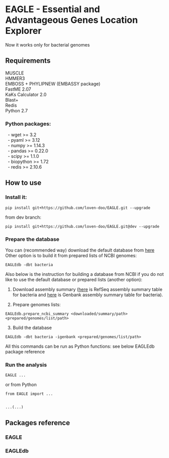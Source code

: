 # EAGLE - Essential and Advantageous Genes Location Explorer  
Now it works only for bacterial genomes

## Requirements
MUSCLE  
HMMER3  
EMBOSS + PHYLIPNEW (EMBASSY package)  
FastME 2.07  
KaKs Calculator 2.0  
Blast+  
Redis  
Python 2.7  
### Python packages:  
&nbsp; - wget >= 3.2  
&nbsp; - pyaml >= 3.12  
&nbsp; - numpy >= 1.14.3  
&nbsp; - pandas >= 0.22.0  
&nbsp; - scipy >= 1.1.0  
&nbsp; - biopython >= 1.72  
&nbsp; - redis >= 2.10.6  

## How to use

### Install it:
```
pip install git+https://github.com/loven-doo/EAGLE.git --upgrade  
```
from dev branch:
```
pip install git+https://github.com/loven-doo/EAGLE.git@dev --upgrade
```

### Prepare the database
You can (recommended way) download the default database from [here]()  
Other option is to build it from prepared lists of NCBI genomes:
```
EAGLEdb -dbt bacteria
```
  
Also below is the instruction for building a database from NCBI if you do not like to use the default database or prepared lists (another option):  
1. Download assembly summary ([here](https://ftp.ncbi.nlm.nih.gov/genomes/refseq/bacteria/assembly_summary.txt) is RefSeq assembly summary table for bacteria and 
[here](https://ftp.ncbi.nlm.nih.gov/genomes/genbank/bacteria/assembly_summary.txt) is Genbank assembly summary table for bacteria).  
   
2. Prepare genomes lists:
```
EAGLEdb.prepare_ncbi_summary <downloaded/summary/path> <prepared/genomes/list/path>
```
   
3. Build the database
```
EAGLEdb -dbt bacteria -igenbank <prepared/genomes/list/path>
```
  

All this commands can be run as Python functions: see below EAGLEdb package reference  
  
### Run the analysis
```
EAGLE ...
```
or from Python
```
from EAGLE import ...


...(...)
```
  
## Packages reference

### EAGLE

### EAGLEdb

